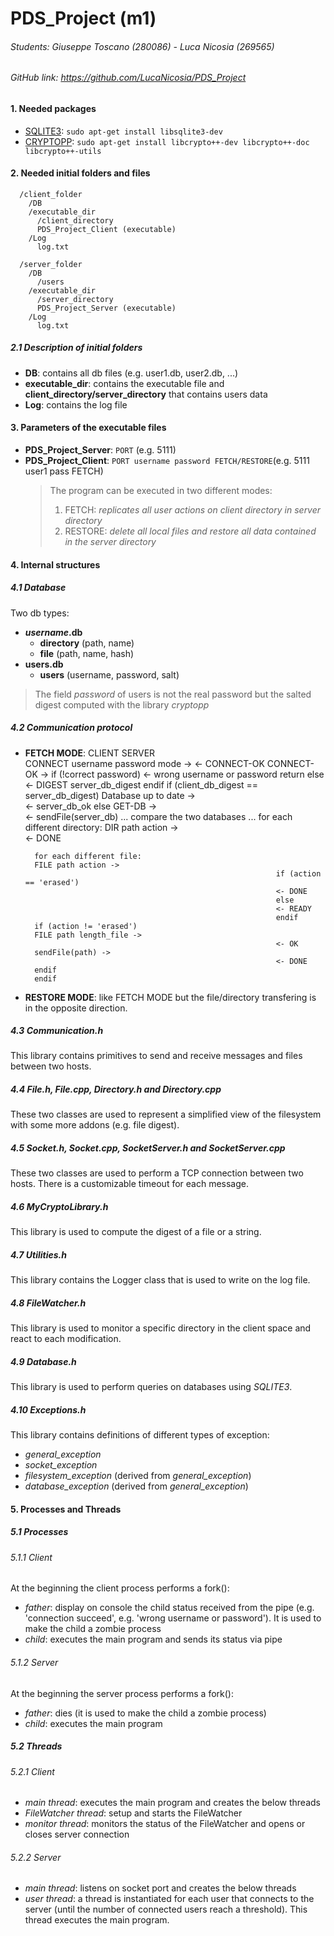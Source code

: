 # PDS_Project (m1)
###### Students:  Giuseppe Toscano (280086) - Luca Nicosia (269565)
###### GitHub link: https://github.com/LucaNicosia/PDS_Project  

#### 1. Needed packages
- [SQLITE3](https://www.sqlite.org/cintro.html): `sudo apt-get install libsqlite3-dev`
- [CRYPTOPP](https://www.cryptopp.com/wiki/SHA): `sudo apt-get install libcrypto++-dev libcrypto++-doc libcrypto++-utils`

#### 2. Needed initial folders and files
      /client_folder
        /DB
        /executable_dir
          /client_directory
          PDS_Project_Client (executable)
        /Log
          log.txt

      /server_folder
        /DB
          /users
        /executable_dir
          /server_directory
          PDS_Project_Server (executable)
        /Log
          log.txt

##### 2.1 Description of initial folders
- **DB**: contains all db files (e.g. user1.db, user2.db, ...)
- **executable_dir**: contains the executable file and **client_directory/server_directory** that contains users data
- **Log**: contains the log file

#### 3. Parameters of the executable files
- **PDS_Project_Server**: `PORT` (e.g. 5111)
- **PDS_Project_Client**: `PORT username password FETCH/RESTORE`(e.g. 5111 user1 pass FETCH)
  >The program can be executed in two different modes:
  > 1. FETCH: *replicates all user actions on client directory in server directory*
  > 2. RESTORE: *delete all local files and restore  all data contained in the server directory*


#### 4. Internal structures
##### 4.1 Database
Two db types:
- **_username_.db**
  - **directory** (path, name)
  - **file** (path, name, hash)
- **users.db**
  - **users** (username, password, salt)

> The field *password* of users is not the real password but the salted digest computed with the library *cryptopp*

##### 4.2 Communication protocol

- **FETCH MODE**:
        CLIENT                                                SERVER                                                                                       
        CONNECT username password mode ->
                                                              <- CONNECT-OK
        CONNECT-OK ->
                                                              if (!correct password)
                                                              <- wrong username or password
        return
                                                              else
                                                              <- DIGEST server_db_digest
                                                              endif
        if (client_db_digest == server_db_digest)
        Database up to date ->                                 
                                                              <- server_db_ok
        else
        GET-DB ->   
                                                              <- sendFile(server_db)
        ... compare the two databases ...
        for each different directory:
        DIR path action ->              
                                                              <- DONE

        for each different file:
        FILE path action ->
                                                              if (action == 'erased')
                                                              <- DONE
                                                              else  
                                                              <- READY
                                                              endif
        if (action != 'erased')
        FILE path length_file ->                    
                                                              <- OK
        sendFile(path) ->             
                                                              <- DONE
        endif
        endif

- **RESTORE MODE**: like FETCH MODE but the file/directory transfering is in the opposite direction.                                         

##### 4.3  Communication.h
This library contains primitives to send and receive messages and files between two hosts.

##### 4.4  File.h, File.cpp, Directory.h and Directory.cpp
These two classes are used to represent a simplified view of the filesystem with some more addons (e.g. file digest).

##### 4.5  Socket.h, Socket.cpp, SocketServer.h and SocketServer.cpp
These two classes are used to perform a TCP connection between two hosts. There is a customizable timeout for each message.

##### 4.6  MyCryptoLibrary.h
This library is used to compute the digest of a file or a string.

##### 4.7  Utilities.h
This library contains the Logger class that is used to write on the log file.

##### 4.8  FileWatcher.h
This library is used to monitor a specific directory in the client space and react to each modification.

##### 4.9  Database.h
This library is used to perform queries on databases using *SQLITE3*.

##### 4.10  Exceptions.h
This library contains definitions of different types of exception:
  - *general_exception*
  - *socket_exception*
  - *filesystem_exception* (derived from *general_exception*)
  - *database_exception* (derived from *general_exception*)

#### 5. Processes and Threads
##### 5.1 Processes

###### 5.1.1 Client
At the beginning the client process performs a fork():
  - *father*: display on console the child status received from the pipe (e.g. 'connection succeed', e.g. 'wrong username or password'). It is used to make the child a zombie process
  - *child*: executes the main program and sends its status via pipe

###### 5.1.2 Server
At the beginning the server process performs a fork():
  - *father*: dies (it is used to make the child a zombie process)
  - *child*: executes the main program

##### 5.2 Threads

###### 5.2.1 Client
  - *main thread*: executes the main program and creates the below threads
  - *FileWatcher thread*: setup and starts the FileWatcher
  - *monitor thread*: monitors the status of the FileWatcher and opens or closes server connection  

###### 5.2.2 Server
  - *main thread*: listens on socket port and creates the below threads
  - *user thread*: a thread is instantiated for each user that connects to the server (until the number of connected users reach a threshold). This thread executes the main program.
